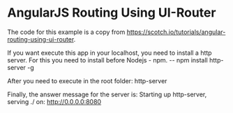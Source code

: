 # AngularJS Routing Using UI-Router

The code for this example is a copy from https://scotch.io/tutorials/angular-routing-using-ui-router.

If you want execute this app in your localhost, you need to install a http server. For this you need to install before Nodejs - npm.
-- npm install http-server -g

After you need to execute in the root folder: http-server

Finally, the answer message for the server is: 
Starting up http-server, serving ./ on: http://0.0.0.0:8080
